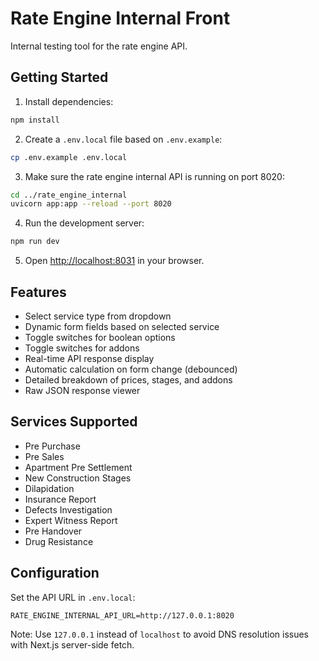 # Rate Engine Internal Front

Internal testing tool for the rate engine API.

## Getting Started

1. Install dependencies:

```bash
npm install
```

2. Create a `.env.local` file based on `.env.example`:

```bash
cp .env.example .env.local
```

3. Make sure the rate engine internal API is running on port 8020:

```bash
cd ../rate_engine_internal
uvicorn app:app --reload --port 8020
```

4. Run the development server:

```bash
npm run dev
```

5. Open [http://localhost:8031](http://localhost:8031) in your browser.

## Features

- Select service type from dropdown
- Dynamic form fields based on selected service
- Toggle switches for boolean options
- Toggle switches for addons
- Real-time API response display
- Automatic calculation on form change (debounced)
- Detailed breakdown of prices, stages, and addons
- Raw JSON response viewer

## Services Supported

- Pre Purchase
- Pre Sales
- Apartment Pre Settlement
- New Construction Stages
- Dilapidation
- Insurance Report
- Defects Investigation
- Expert Witness Report
- Pre Handover
- Drug Resistance

## Configuration

Set the API URL in `.env.local`:

```
RATE_ENGINE_INTERNAL_API_URL=http://127.0.0.1:8020
```

Note: Use `127.0.0.1` instead of `localhost` to avoid DNS resolution issues with Next.js server-side fetch.

